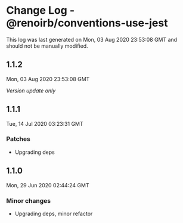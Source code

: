 # Change Log - @renoirb/conventions-use-jest

This log was last generated on Mon, 03 Aug 2020 23:53:08 GMT and should not be manually modified.

## 1.1.2
Mon, 03 Aug 2020 23:53:08 GMT

*Version update only*

## 1.1.1
Tue, 14 Jul 2020 03:23:31 GMT

### Patches

- Upgrading deps

## 1.1.0
Mon, 29 Jun 2020 02:44:24 GMT

### Minor changes

- Upgrading deps, minor refactor

